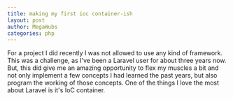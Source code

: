```yaml
---
title: making my first ioc container-ish
layout: post
author: MegaWubs
categories: php
---
```


For a project I did recently I was not allowed to use any kind of framework. This was a challenge, as I've been a 
Laravel user for about three years now. But, this did give me an amazing opportunity to flex my muscles a bit and 
not only implement a few concepts I had learned the past years, but also program the working of those concepts. One 
of the things I love the most about Laravel is it's IoC container.
